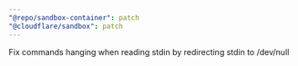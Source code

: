 ```yaml
---
"@repo/sandbox-container": patch
"@cloudflare/sandbox": patch
---
```


Fix commands hanging when reading stdin by redirecting stdin to /dev/null
